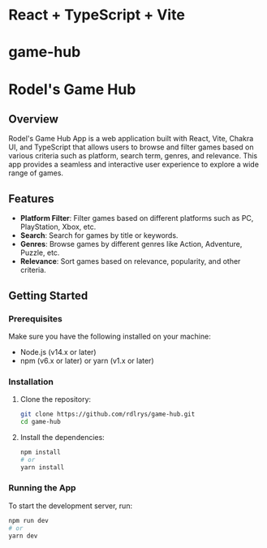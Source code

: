 # React + TypeScript + Vite

# game-hub

# Rodel's Game Hub

## Overview

Rodel's Game Hub App is a web application built with React, Vite, Chakra UI, and TypeScript that allows users to browse and filter games based on various criteria such as platform, search term, genres, and relevance. This app provides a seamless and interactive user experience to explore a wide range of games.

## Features

- **Platform Filter**: Filter games based on different platforms such as PC, PlayStation, Xbox, etc.
- **Search**: Search for games by title or keywords.
- **Genres**: Browse games by different genres like Action, Adventure, Puzzle, etc.
- **Relevance**: Sort games based on relevance, popularity, and other criteria.

## Getting Started

### Prerequisites

Make sure you have the following installed on your machine:

- Node.js (v14.x or later)
- npm (v6.x or later) or yarn (v1.x or later)

### Installation

1. Clone the repository:

   ```bash
   git clone https://github.com/rdlrys/game-hub.git
   cd game-hub
   ```

2. Install the dependencies:
   ```bash
   npm install
   # or
   yarn install
   ```

### Running the App

To start the development server, run:

```bash
npm run dev
# or
yarn dev
```
